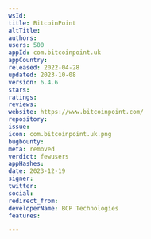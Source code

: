 ```yaml
---
wsId: 
title: BitcoinPoint
altTitle: 
authors: 
users: 500
appId: com.bitcoinpoint.uk
appCountry: 
released: 2022-04-28
updated: 2023-10-08
version: 6.4.6
stars: 
ratings: 
reviews: 
website: https://www.bitcoinpoint.com/
repository: 
issue: 
icon: com.bitcoinpoint.uk.png
bugbounty: 
meta: removed
verdict: fewusers
appHashes: 
date: 2023-12-19
signer: 
twitter: 
social: 
redirect_from: 
developerName: BCP Technologies
features: 

---
```


